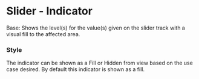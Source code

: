 # Slider - Indicator

Base: Shows the level(s) for the value(s) given on the slider track with a visual fill to the affected area.

### Style

The indicator can be shown as a Fill or Hidden from view based on the use case desired.  By default this indicator is shown as a fill.
